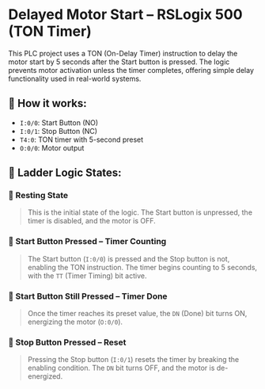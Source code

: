 # Delayed Motor Start – RSLogix 500 (TON Timer)

This PLC project uses a TON (On-Delay Timer) instruction to delay the motor start by 5 seconds after the Start button is pressed. The logic prevents motor activation unless the timer completes, offering simple delay functionality used in real-world systems.

## 🧠 How it works:
- `I:0/0`: Start Button (NO)
- `I:0/1`: Stop Button (NC)
- `T4:0`: TON timer with 5-second preset
- `O:0/0`: Motor output

## 🔧 Ladder Logic States:

### 📸 Resting State
> This is the initial state of the logic. The Start button is unpressed, the timer is disabled, and the motor is OFF.

### 📸 Start Button Pressed – Timer Counting
> The Start button (`I:0/0`) is pressed and the Stop button is not, enabling the TON instruction. The timer begins counting to 5 seconds, with the `TT` (Timer Timing) bit active.

### 📸 Start Button Still Pressed – Timer Done
> Once the timer reaches its preset value, the `DN` (Done) bit turns ON, energizing the motor (`O:0/0`).

### 📸 Stop Button Pressed – Reset
> Pressing the Stop button (`I:0/1`) resets the timer by breaking the enabling condition. The `DN` bit turns OFF, and the motor is de-energized.
